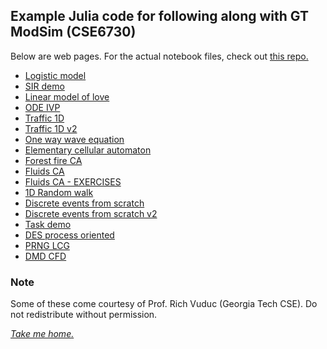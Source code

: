 ## Example Julia code for following along with GT ModSim (CSE6730)

Below are web pages. For the actual notebook files, check out [this repo.](https://github.com/modsim-s23/demos)

* [Logistic model](julia-notebooks/logistic-model-julia2.jl.html)
* [SIR demo](julia-notebooks/sir-demo-julia.jl.html)
* [Linear model of love](julia-notebooks/linear-model-of-love.jl.html)
* [ODE IVP](julia-notebooks/ode-ivp-demo2.jl.html)
* [Traffic 1D](julia-notebooks/traffic-1d.jl.html)
* [Traffic 1D v2](julia-notebooks/traffic-1d-v2.jl.html)
* [One way wave equation](julia-notebooks/one-way-wave-eq2.jl.html)
* [Elementary cellular automaton](julia-notebooks/elementary-cellular-automaton.jl.html)
* [Forest fire CA](julia-notebooks/forest-fire-ca.jl.html)
* [Fluids CA](julia-notebooks/fluids-ca.jl.html)
* [Fluids CA - EXERCISES](julia-notebooks/fluids-ca--EXERCISES.jl.html)
* [1D Random walk](julia-notebooks/1d-random-walk.jl.html)
* [Discrete events from scratch](julia-notebooks/discrete-events-from-scratch.jl.html)
* [Discrete events from scratch v2](julia-notebooks/discrete-events-from-scratch2.jl.html)
* [Task demo](julia-notebooks/task-demo.jl.html)
* [DES process oriented](julia-notebooks/des-process-oriented4.jl.html)
* [PRNG LCG](julia-notebooks/prng-lcg-lehmer.jl.html)
* [DMD CFD](julia-notebooks/dmd-cfd2.jl.html)

### Note

Some of these come courtesy of Prof. Rich Vuduc (Georgia Tech CSE). 
Do not redistribute without permission.

[_Take me home._](https://github.com/modsim-s23)

